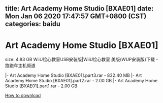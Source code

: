 
title: Art Academy Home Studio [BXAE01]
date: Mon Jan 06 2020 17:47:57 GMT+0800 (CST)    
categories: baidu
---

# Art Academy Home Studio [BXAE01]
size: 4.83 GB
 WiiU绘心教室USB安装版|WiiU绘心教室 美版(WUP安装版)下载 - 跑跑车主机频道
 
|- Art Academy Home Studio [BXAE01].part3.rar - 832.40 MB
|- Art Academy Home Studio [BXAE01].part2.rar - 2.00 GB
|- Art Academy Home Studio [BXAE01].part1.rar - 2.00 GB

[How to download](https://bpcam.bemobtrk.com/go/2ceec3aa-1ca2-46d6-b9ff-aaa5c184517c?jno=5214)
